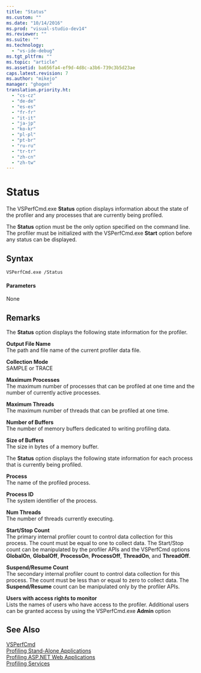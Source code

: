 ```yaml
---
title: "Status"
ms.custom: ""
ms.date: "10/14/2016"
ms.prod: "visual-studio-dev14"
ms.reviewer: ""
ms.suite: ""
ms.technology: 
  - "vs-ide-debug"
ms.tgt_pltfrm: ""
ms.topic: "article"
ms.assetid: ba656fa4-ef9d-4d8c-a3b6-739c3b5d23ae
caps.latest.revision: 7
ms.author: "mikejo"
manager: "ghogen"
translation.priority.ht: 
  - "cs-cz"
  - "de-de"
  - "es-es"
  - "fr-fr"
  - "it-it"
  - "ja-jp"
  - "ko-kr"
  - "pl-pl"
  - "pt-br"
  - "ru-ru"
  - "tr-tr"
  - "zh-cn"
  - "zh-tw"
---
```

# Status
The VSPerfCmd.exe **Status** option displays information about the state of the profiler and any processes that are currently being profiled.  
  
 The **Status** option must be the only option specified on the command line. The profiler must be initialized with the VSPerfCmd.exe **Start** option before any status can be displayed.  
  
## Syntax  
  
```  
VSPerfCmd.exe /Status  
```  
  
#### Parameters  
 None  
  
## Remarks  
 The **Status** option displays the following state information for the profiler.  
  
 **Output File Name**  
 The path and file name of the current profiler data file.  
  
 **Collection Mode**  
 SAMPLE or TRACE  
  
 **Maximum Processes**  
 The maximum number of processes that can be profiled at one time and the number of currently active processes.  
  
 **Maximum Threads**  
 The maximum number of threads that can be profiled at one time.  
  
 **Number of Buffers**  
 The number of memory buffers dedicated to writing profiling data.  
  
 **Size of Buffers**  
 The size in bytes of a memory buffer.  
  
 The **Status** option displays the following state information for each process that is currently being profiled.  
  
 **Process**  
 The name of the profiled process.  
  
 **Process ID**  
 The system identifier of the process.  
  
 **Num Threads**  
 The number of threads currently executing.  
  
 **Start/Stop Count**  
 The primary internal profiler count to control data collection for this process. The count must be equal to one to collect data. The Start/Stop count can be manipulated by the profiler APIs and the VSPerfCmd options **GlobalOn**, **GlobalOff**, **ProcessOn**, **ProcessOff**, **ThreadOn**, and **ThreadOff**.  
  
 **Suspend/Resume Count**  
 The secondary internal profiler count to control data collection for this process. The count must be less than or equal to zero to collect data. The **Suspend/Resume** count can be manipulated only by the profiler APIs.  
  
 **Users with access rights to monitor**  
 Lists the names of users who have access to the profiler. Additional users can be granted access by using the VSPerfCmd.exe **Admin** option  
  
## See Also  
 [VSPerfCmd](../profiling/vsperfcmd.md)   
 [Profiling Stand-Alone Applications](../profiling/command-line-profiling-of-stand-alone-applications.md)   
 [Profiling ASP.NET Web Applications](../profiling/command-line-profiling-of-asp.net-web-applications.md)   
 [Profiling Services](../profiling/command-line-profiling-of-services.md)